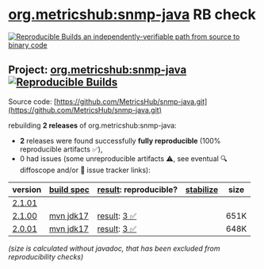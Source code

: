 [org.metricshub:snmp-java](https://central.sonatype.com/artifact/org.metricshub/snmp-java/versions) RB check
=======

[![Reproducible Builds](https://reproducible-builds.org/images/logos/rb.svg) an independently-verifiable path from source to binary code](https://reproducible-builds.org/)

## Project: [org.metricshub:snmp-java](https://central.sonatype.com/artifact/org.metricshub/snmp-java/versions) [![Reproducible Builds](https://img.shields.io/endpoint?url=https://raw.githubusercontent.com/jvm-repo-rebuild/reproducible-central/master/content/org/metricshub/snmp-java/badge.json)](https://github.com/jvm-repo-rebuild/reproducible-central/blob/master/content/org/metricshub/snmp-java/README.md)

Source code: [https://github.com/MetricsHub/snmp-java.git](https://github.com/MetricsHub/snmp-java.git)

rebuilding **2 releases** of org.metricshub:snmp-java:
- **2** releases were found successfully **fully reproducible** (100% reproducible artifacts :white_check_mark:),
- 0 had issues (some unreproducible artifacts :warning:, see eventual :mag: diffoscope and/or :memo: issue tracker links):

| version | [build spec](/BUILDSPEC.md) | [result](https://reproducible-builds.org/docs/jvm/): reproducible? | [stabilize](https://github.com/google/oss-rebuild/blob/main/cmd/stabilize/README.md) | size |
| -- | --------- | ------ | ------ | -- |
| [2.1.01](https://central.sonatype.com/artifact/org.metricshub/snmp-java/2.1.01/pom) | | | |
| [2.1.00](https://central.sonatype.com/artifact/org.metricshub/snmp-java/2.1.00/pom) | [mvn jdk17](snmp-java-2.1.00.buildspec) | [result](snmp-java-2.1.00.buildinfo): [3 :white_check_mark: ](snmp-java-2.1.00.buildcompare) | | 651K |
| [2.0.01](https://central.sonatype.com/artifact/org.metricshub/snmp-java/2.0.01/pom) | [mvn jdk17](snmp-java-2.0.01.buildspec) | [result](snmp-java-2.0.01.buildinfo): [3 :white_check_mark: ](snmp-java-2.0.01.buildcompare) | | 648K |

<i>(size is calculated without javadoc, that has been excluded from reproducibility checks)</i>
